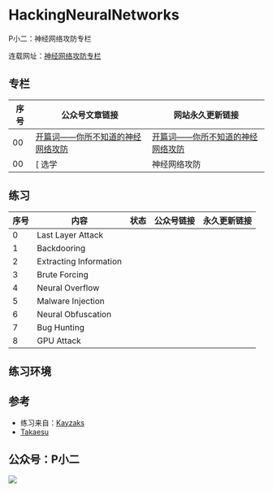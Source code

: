 # HackingNeuralNetworks

P小二：神经网络攻防专栏


连载网址：[神经网络攻防专栏](http://aipwn.org/HackingNeuralNetworks/)


## 专栏

| 序号 |	       公众号文章链接            |   网站永久更新链接     |
| --- | ---------------------            | ------------          |
| 00   | [开篇词——你所不知道的神经网络攻防](https://mp.weixin.qq.com/s/TljKNJBGpOMsrpdbsLR0jQ)           | [开篇词——你所不知道的神经网络攻防](https://pxiaoer.blog/2020/07/01/hackingneuralnetworks-you-dont-know-that/) |
| 00   | [ 选学 | 神经网络攻防 | 机器学习预备知识（一）](https://mp.weixin.qq.com/s/K2MbIETMwrt5jj-icz8I-w)           | [（选学）神经网络攻防 | 机器学习预备知识（一）](https://pxiaoer.blog/2020/07/01/hackingneuralnetworks-ml-tutorial/) 




## 练习


| 序号 |	       内容            |  状态         |  公众号链接  |  永久更新链接    |
| --- | ---------------------  | ------------  | ---------- | ----------        |
|  0  | Last Layer Attack      |               |            |                   | 
|  1  | Backdooring            |               |            |                   | 
|  2  | Extracting Information |               |            |                   | 
|  3  | Brute Forcing          |               |            |                   | 
|  4  | Neural Overflow        |               |            |                   | 
|  5  | Malware Injection      |               |            |                   | 
|  6  | Neural Obfuscation     |               |            |                   | 
|  7  | Bug Hunting            |               |            |                   | 
|  8  | GPU Attack             |               |            |                   | 


## 练习环境




## 参考
- 练习来自：[Kayzaks](https://github.com/Kayzaks/HackingNeuralNetworks) 
- [Takaesu](https://github.com/13o-bbr-bbq/machine_learning_security)


## 公众号：P小二
![](https://tva1.sinaimg.cn/large/006tNbRwly1g9kpvk6dhdj3076076mxn.jpg)


